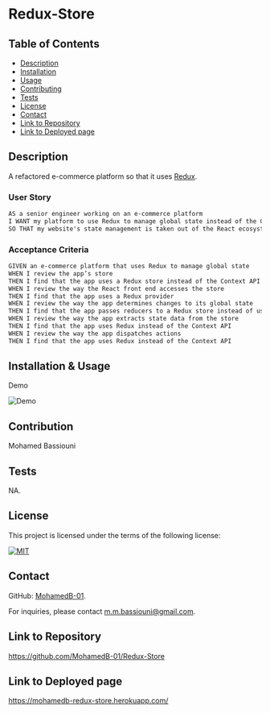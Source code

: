 # Redux-Store

## Table of Contents
- [Description](#Description)
- [Installation](#Installation)
- [Usage](#Usage)
- [Contributing](#Contribution)
- [Tests](#Tests)
- [License](#License)
- [Contact](#Contact)
- [Link to Repository](#Repository)
- [Link to Deployed page](#Deployed)
    
## Description
A refactored  e-commerce platform  so that it uses [Redux](https://redux.js.org/).

### User Story

```md
AS a senior engineer working on an e-commerce platform
I WANT my platform to use Redux to manage global state instead of the Context API
SO THAT my website's state management is taken out of the React ecosystem
```

### Acceptance Criteria

```md
GIVEN an e-commerce platform that uses Redux to manage global state
WHEN I review the app’s store
THEN I find that the app uses a Redux store instead of the Context API
WHEN I review the way the React front end accesses the store
THEN I find that the app uses a Redux provider
WHEN I review the way the app determines changes to its global state
THEN I find that the app passes reducers to a Redux store instead of using the Context API
WHEN I review the way the app extracts state data from the store
THEN I find that the app uses Redux instead of the Context API
WHEN I review the way the app dispatches actions
THEN I find that the app uses Redux instead of the Context API
```

        
## Installation & Usage

Demo 

![Demo](./img/REDUX-STORE.gif)

        
## Contribution
Mohamed Bassiouni
        
## Tests
NA.
        
## License
This project is licensed under the terms of the following license: 
    
[![MIT](https://img.shields.io/badge/License-MIT-blue.svg)](https://opensource.org/licenses/MIT)
    
        
## Contact
GitHub: [MohamedB-01](https://github.com/MohamedB-01). 
    
For inquiries, please contact m.m.bassiouni@gmail.com.
    
## Link to Repository 
https://github.com/MohamedB-01/Redux-Store
    
## Link to Deployed page
https://mohamedb-redux-store.herokuapp.com/